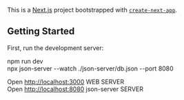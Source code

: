 This is a [Next.js](https://nextjs.org/) project bootstrapped with [`create-next-app`](https://github.com/vercel/next.js/tree/canary/packages/create-next-app).

## Getting Started

First, run the development server:  

npm run dev  
npx json-server --watch ./json-server/db.json --port 8080

Open [http://localhost:3000](http://localhost:3000) WEB SERVER  
Open [http://localhost:8080](http://localhost:8080) json-server SERVER
